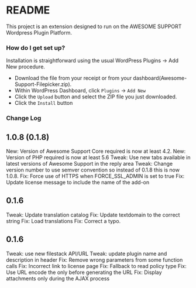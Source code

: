 # README #

This project is an extension designed to run on the AWESOME SUPPORT Wordpress Plugin Platform.  

### How do I get set up? ###

Installation is straightforward using the usual WordPress Plugins -> Add New procedure.

- Download the file from your receipt or from your dashboard(Awesome-Support-Filepicker.zip).
- Within WordPress Dashboard, click `Plugins` -> `Add New`
- Click the `Upload` button and select the ZIP file you just downloaded.
- Click the `Install` button


### Change Log  ###
1.0.8 (0.1.8)
-----
New: Version of Awesome Support Core required is now at least 4.2.
New: Version of PHP required is now at least 5.6
Tweak: Use new tabs available in latest versions of Awesome Support in the reply area
Tweak: Change version number to use semver convention so instead of 0.1.8 this is now 1.0.8.
Fix: Force use of HTTPS when FORCE_SSL_ADMIN is set to true
Fix: Update license message to include the name of the add-on

0.1.6
-----
Tweak: Update translation catalog
Fix: Update textdomain to the correct string
Fix: Load translations
Fix: Correct a typo.

0.1.6
-----
Tweak: use new filestack API/URL
Tweak: update plugin name and description in header
Fix: Remove wrong parameters from some function calls
Fix: Incorrect link to license page
Fix: Fallback to read policy type
Fix: Use URL encode the only before generating the URL
Fix: Display attachments only during the AJAX process

